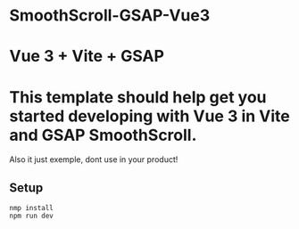 # SmoothScroll-GSAP-Vue3

# Vue 3 + Vite + GSAP
This template should help get you started developing with Vue 3 in Vite and GSAP SmoothScroll.
=======
Also it just exemple, dont use in your product!
## Setup

```
nmp install
npm run dev
```

